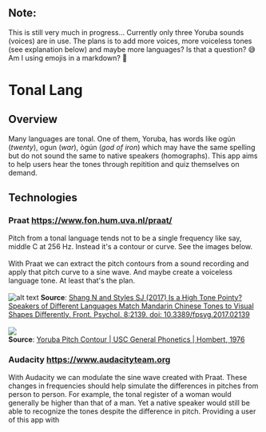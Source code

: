 ## Note:
This is still very much in progress... Currently only three Yoruba sounds (voices) are in use. The plans is to add more voices, more voiceless tones (see explanation below) and maybe more languages? Is that a question? &#128517; Am I using emojis in a markdown? &#129318;


# Tonal Lang

## Overview
Many languages are tonal. One of them, Yoruba, has words like og&uacute;n (<i>twenty</i>), ogun (<i>war</i>), &ograve;g&uacute;n (<i>god of iron</i>) which may have the same spelling but do not sound the same to native speakers (homographs). This app aims to help users hear the tones through repitition and quiz themselves on demand.

## Technologies

### Praat https://www.fon.hum.uva.nl/praat/
Pitch from a tonal language tends not to be a single frequency like say, middle C at 256 Hz. Instead it's a contour or curve. See the images below.
<br><br>With Praat we can extract the pitch contours from a sound recording and apply that pitch curve to a sine wave. And maybe create a voiceless language tone. At least that's the plan.
<br>
<br>
![alt text](https://www.frontiersin.org/files/Articles/292119/fpsyg-08-02139-HTML/image_m/fpsyg-08-02139-g001.jpg)
<b>Source</b>: [Shang N and Styles SJ (2017) Is a High Tone Pointy? Speakers of Different Languages Match Mandarin Chinese Tones to Visual Shapes Differently. Front. Psychol. 8:2139. doi: 10.3389/fpsyg.2017.02139](https://www.frontiersin.org/articles/10.3389/fpsyg.2017.02139/full)
<br>
<br>
![](https://sail.usc.edu/~lgoldste/General_Phonetics/Tone/yoruba1.jpg)
<br><b>Source</b>: [Yoruba Pitch Contour | USC General Phonetics | Hombert, 1976](https://sail.usc.edu/~lgoldste/General_Phonetics/Tone/)

### Audacity https://www.audacityteam.org
With Audacity we can modulate the sine wave created with Praat. These changes in frequencies should help simulate the differences in pitches from person to person. For example, the tonal register of a woman would generally be higher than that of a man. Yet a native speaker would still be able to recognize the tones despite the difference in pitch. Providing a user of this app with 



